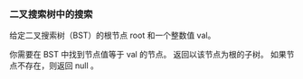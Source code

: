 ### 二叉搜索树中的搜索
给定二叉搜索树（BST）的根节点 root 和一个整数值 val。

你需要在 BST 中找到节点值等于 val 的节点。 返回以该节点为根的子树。 如果节点不存在，则返回 null 。
